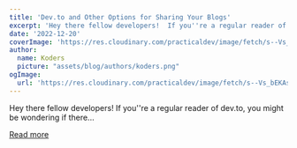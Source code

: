 ```yaml
---
title: 'Dev.to and Other Options for Sharing Your Blogs'
excerpt: 'Hey there fellow developers!  If you''re a regular reader of dev.to, you might be wondering if there...'
date: '2022-12-20'
coverImage: 'https://res.cloudinary.com/practicaldev/image/fetch/s--Vs_bEKAs--/c_imagga_scale,f_auto,fl_progressive,h_420,q_auto,w_1000/https://dev-to-uploads.s3.amazonaws.com/uploads/articles/5r39nqjdagi312m618r9.png'
author:
  name: Koders
  picture: "assets/blog/authors/koders.png"
ogImage:
  url: 'https://res.cloudinary.com/practicaldev/image/fetch/s--Vs_bEKAs--/c_imagga_scale,f_auto,fl_progressive,h_420,q_auto,w_1000/https://dev-to-uploads.s3.amazonaws.com/uploads/articles/5r39nqjdagi312m618r9.png'
---
```


Hey there fellow developers!  If you''re a regular reader of dev.to, you might be wondering if there...

[Read more](https://dev.to/chainguns/devto-and-other-options-for-sharing-your-blogs-20ik)
